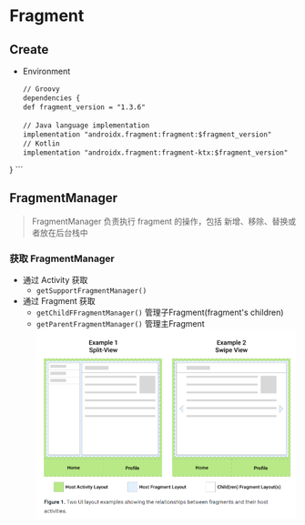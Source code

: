 # Fragment

## Create

- Environment
    ```
    // Groovy
    dependencies {
    def fragment_version = "1.3.6"

    // Java language implementation
    implementation "androidx.fragment:fragment:$fragment_version"
    // Kotlin
    implementation "androidx.fragment:fragment-ktx:$fragment_version"
}
    ```


## FragmentManager
> FragmentManager 负责执行 fragment 的操作，包括 新增、移除、替换或者放在后台栈中

### 获取 FragmentManager

- 通过 Activity 获取
    + `getSupportFragmentManager()`
- 通过 Fragment 获取
    + `getChildFFragmentManager()`  管理子Fragment(fragment's children)
    + `getParentFragmentManager()`  管理主Fragment
    ![fragment的关系](../../resources/fragments.png)
